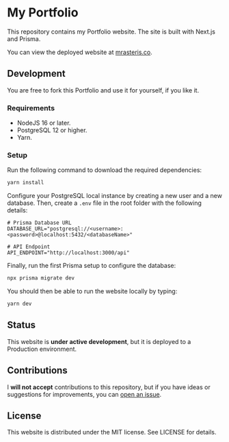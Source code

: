 # My Portfolio
This repository contains my Portfolio website. The site is built with Next.js and Prisma.

You can view the deployed website at [mrasteris.co](https://mrasteris.co).

## Development
You are free to fork this Portfolio and use it for yourself, if you like it.

### Requirements
- NodeJS 16 or later.
- PostgreSQL 12 or higher.
- Yarn.

### Setup
Run the following command to download the required dependencies:

```bash
yarn install
```

Configure your PostgreSQL local instance by creating a new user and a new database.
Then, create a `.env` file in the root folder with the following details:

```
# Prisma Database URL
DATABASE_URL="postgresql://<username>:<password>@localhost:5432/<databaseName>"

# API Endpoint
API_ENDPOINT="http://localhost:3000/api"
```

Finally, run the first Prisma setup to configure the database:

```bash
npx prisma migrate dev
```

You should then be able to run the website locally by typing:

```bash
yarn dev
```

## Status
This website is **under active development**, but it is deployed to a Production environment.

## Contributions
I **will not accept** contributions to this repository, but if you have ideas or suggestions for improvements, you can [open an issue](https://github.com/MrAsterisco/mrasterisco.github.io/issues/new/choose).

## License
This website is distributed under the MIT license. See LICENSE for details.
